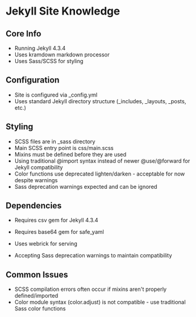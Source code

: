# Jekyll Site Knowledge

## Core Info
- Running Jekyll 4.3.4
- Uses kramdown markdown processor
- Uses Sass/SCSS for styling

## Configuration
- Site is configured via _config.yml
- Uses standard Jekyll directory structure (_includes, _layouts, _posts, etc.)

## Styling
- SCSS files are in _sass directory
- Main SCSS entry point is css/main.scss
- Mixins must be defined before they are used
- Using traditional @import syntax instead of newer @use/@forward for Jekyll compatibility
- Color functions use deprecated lighten/darken - acceptable for now despite warnings
- Sass deprecation warnings expected and can be ignored

## Dependencies
- Requires csv gem for Jekyll 4.3.4
- Requires base64 gem for safe_yaml
- Uses webrick for serving

- Accepting Sass deprecation warnings to maintain compatibility
## Common Issues
- SCSS compilation errors often occur if mixins aren't properly defined/imported
- Color module syntax (color.adjust) is not compatible - use traditional Sass color functions
